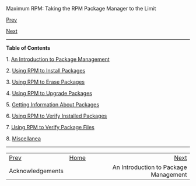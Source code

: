 <div class="NAVHEADER">

Maximum RPM: Taking the RPM Package Manager to the Limit

</div>

[Prev](s1-preface-acknowledgements.html)

[Next](ch-intro-to-rpm.html)

-----

<div class="PART">

<span id="AEN108"></span>

<div class="TITLEPAGE">

<div class="TOC">

**Table of Contents**

1\. [An Introduction to Package Management](ch-intro-to-rpm.html)

2\. [Using RPM to Install Packages](ch-rpm-install.html)

3\. [Using RPM to Erase Packages](ch-rpm-erase.html)

4\. [Using RPM to Upgrade Packages](ch-rpm-upgrade.html)

5\. [Getting Information About Packages](ch-rpm-query.html)

6\. [Using RPM to Verify Installed Packages](ch-rpm-verify.html)

7\. [Using RPM to Verify Package Files](ch-rpm-checksig.html)

8\. [Miscellanea](ch-rpm-miscellania.html)

</div>

</div>

</div>

<div class="NAVFOOTER">

-----

|                                          |                    |                                       |
| :--------------------------------------- | :----------------: | ------------------------------------: |
| [Prev](s1-preface-acknowledgements.html) | [Home](index.html) |          [Next](ch-intro-to-rpm.html) |
| Acknowledgements                         |                    | An Introduction to Package Management |

</div>
